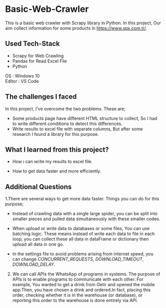 # Basic-Web-Crawler
This is a basic web crawler with  Scrapy library in Python. In this project, Our aim  collect  information for some products in https://www.spx.com.tr/.


## Used Tech-Stack
- Scrapy for Web Crawling
- Pandas for Read Excel File
- Python

OS : Windows 10<br/>
Editor : VS Code
## The challenges I faced
In this project, I've overcome the two problems. These are;

- Some products page have different HTML structure to collect, So I had to write different conditions to detect this differences.
- Write results to excel file with separate columns, But after some research I found a library for this purpose.

## What I learned from this project?

- How ı can write my results to excel file.

- How to get data faster and more efficiently.

## Additional Questions
1.There are several ways to get  more data faster. Things you can do for this purpose;

- Instead of crawling data with a single large spider, you can be split into smaller pieces and pulled data simultaneously with these smaller codes.
- When upload or write data to databases or some files, You can use batching logic. These means instead of write each data to file in each loop, you can collect these all data in dataFrame or dictionary then upload all data in one go. 

- In the settings file to avoid problems arising from internet speed, you can change *CONCURRENT_REQUESTS*, *DOWNLOAD_TIMEOUT*, *DOWNLOAD_DELAY*.

2. We can call APIs the WhatsApp of programs in systems. The purpose of APIs is to enable programs to communicate with each other. For example, You wanted to get a drink from Getir and opened the mobile app.Then, you have chosen a drink and ordered.In fact, placing this order, checking whether it is in the warehouse (or database), or reporting this order to the warehouse is done entirely via API.
